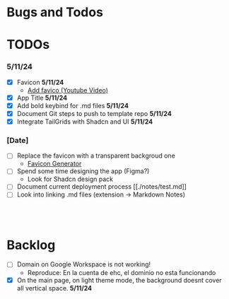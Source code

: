 # Bugs and Todos

# **TODOs**

### **5/11/24**

- [x] Favicon **5/11/24**
  - [Add favico (Youtube Video)](https://www.youtube.com/watch?v=vkn4ZikqZqw&ab_channel=DevelopedByKPK)
- [x] App Title **5/11/24**
- [x] Add bold keybind for .md files **5/11/24**
- [x] Document Git steps to push to template repo **5/11/24**
- [x] Integrate TailGrids with Shadcn and UI **5/11/24**

### **[Date]**

- [ ] Replace the favicon with a transparent backgroud one
  - [Favicon Generator](https://favicon.io/favicon-converter/)
- [ ] Spend some time designing the app (Figma?)
  - Look for Shadcn design pack
- [ ] Document current deployment process [[./notes/test.md]]
- [ ] Look into linking .md files (extension -> Markdown Notes)

<!-- a -->
<!-- a -->
<!-- a -->
<!-- ----------------BACKLOG----------------------- -->

&nbsp;  
&nbsp;

# **Backlog**

- [ ] Domain on Google Workspace is not working!
  - Reproduce: En la cuenta de ehc, el dominio no esta funcionando
- [x] On the main page, on light theme mode, the background doesnt cover all vertical space. **5/11/24**
